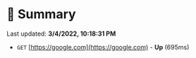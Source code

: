 # 📖 Summary
Last updated: **3/4/2022, 10:18:31 PM**

- `GET` [https://google.com](https://google.com) - **Up** (695ms)
